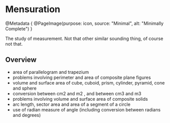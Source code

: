 # Mensuration

@Metadata {
    @PageImage(purpose: icon, source: "Minimal", alt: "Minimally Complete")
}

The study of measurement. Not that other similar sounding thing, of course not that.

## Overview

- area of parallelogram and trapezium
- problems involving perimeter and area of composite plane figures
- volume and surface area of cube, cuboid, prism, cylinder, pyramid, cone and sphere
- conversion between cm2 and m2 , and between cm3 and m3
- problems involving volume and surface area of composite solids
- arc length, sector area and area of a segment of a circle
- use of radian measure of angle (including conversion between radians and degrees)
